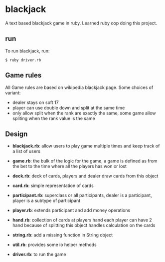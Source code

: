 blackjack
=========

A text based blackjack game in ruby.
Learned ruby oop doing this project.

run
---

To run blackjack, run:

    $ ruby driver.rb
        
Game rules
----------

All Game rules are based on wikipedia blackjack page. Some choices of variant:

- dealer stays on soft 17
- player can use double down and split at the same time
- only allow split when the rank are exactly the same, some game allow 
  spliting when the rank value is the same

Design
------

-   **blackjack.rb**:
    allow users to play game multiple times and keep track of a list of users

-   **game.rb**:
    the bulk of the logic for the game, a game is defined as from the bet
    to the time where all the players has won or lost

-   **deck.rb**:
    deck of cards, players and dealer draw cards from this object

-   **card.rb**:
    simple representation of cards

-   **participant.rb**:
    superclass or all participants, dealer is a participant, player is a
    subtype of participant

-   **player.rb**:
    extends participant and add money operations

-   **hand.rb**:
    collection of cards at players hand
    each player can have 2 hand because of splitting
    this object handles calculation on the cards
 
-   **string.rb**:
    add a missing function in String object

-   **util.rb**:
    provides some io helper methods

-   **driver.rb**:
    to run the game

